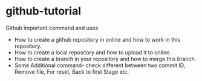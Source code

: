 # github-tutorial
Github important command and uses


- How to create a github repository in online and how to work in this repository.
- How to create a local repository and how to upload it to online.
- How to create a branch in your repository and how to merge this branch.
- Some Additional command- check different between two commit ID, Remove file, For reset, Back to first Stage etc.
